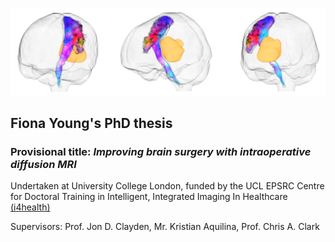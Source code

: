 ![banner.png](banner.png)

## Fiona Young's PhD thesis

### Provisional title: *Improving brain surgery with intraoperative diffusion MRI*

Undertaken at University College London, funded by the UCL EPSRC Centre for Doctoral Training in Intelligent, Integrated Imaging In Healthcare [(i4health)](https://www.ucl.ac.uk/intelligent-imaging-healthcare/epsrc-centre-doctoral-training-intelligent-integrated-imaging-healthcare-i4health)


Supervisors: Prof. Jon D. Clayden, Mr. Kristian Aquilina, Prof. Chris A. Clark

